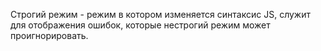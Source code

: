 Строгий режим - режим в котором изменяется синтаксис JS, служит для отображения ошибок, которые нестрогий режим может проигнорировать.